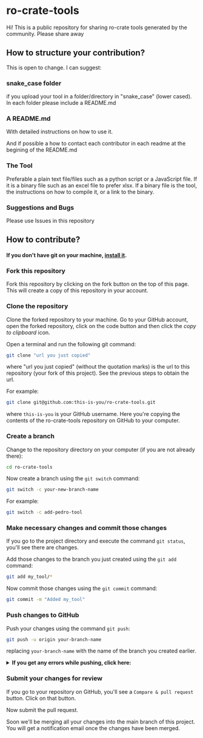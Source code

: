 # ro-crate-tools
Hi! This is a public repository for sharing ro-crate tools generated by the community. Please share away

## How to structure your contribution?

This is open to change. I can suggest:

### snake_case folder

if you upload your tool in a folder/directory in "snake_case" (lower cased). In each folder please include a README.md 

### A README.md

With detailed instructions on how to use it.

And if possible a how to contact each contributor in each readme at the begining of the README.md

### The Tool

Preferable a plain text file/files such as a python script or a JavaScript file. If it is a binary file such as an excel file to prefer xlsx. If a binary file is the tool, the instructions on how to compile it, or a link to the binary.


### Suggestions and Bugs

Please use Issues in this repository


## How to contribute?

#### If you don't have git on your machine, [install it](https://docs.github.com/en/get-started/quickstart/set-up-git).

### Fork this repository

Fork this repository by clicking on the fork button on the top of this page.
This will create a copy of this repository in your account.

### Clone the repository

Clone the forked repository to your machine. Go to your GitHub account, open the forked repository, click on the code button and then click the _copy to clipboard_ icon.

Open a terminal and run the following git command:

```bash
git clone "url you just copied"
```

where "url you just copied" (without the quotation marks) is the url to this repository (your fork of this project). See the previous steps to obtain the url.

For example:

```bash
git clone git@github.com:this-is-you/ro-crate-tools.git
```

where `this-is-you` is your GitHub username. Here you're copying the contents of the ro-crate-tools repository on GitHub to your computer.

### Create a branch

Change to the repository directory on your computer (if you are not already there):

```bash
cd ro-crate-tools
```

Now create a branch using the `git switch` command:

```bash
git switch -c your-new-branch-name
```

For example:

```bash
git switch -c add-pedro-tool
```

### Make necessary changes and commit those changes

If you go to the project directory and execute the command `git status`, you'll see there are changes.

Add those changes to the branch you just created using the `git add` command:

```bash
git add my_tool/*
```

Now commit those changes using the `git commit` command:

```bash
git commit -m "Added my_tool"
```

### Push changes to GitHub

Push your changes using the command `git push`:

```bash
git push -u origin your-branch-name
```

replacing `your-branch-name` with the name of the branch you created earlier.

<details>
<summary> <strong>If you get any errors while pushing, click here:</strong> </summary>

- ### Authentication Error
     <pre>remote: Support for password authentication was removed on August 13, 2021. Please use a personal access token instead.
  remote: Please see https://github.blog/2020-12-15-token-authentication-requirements-for-git-operations/ for more information.
  fatal: Authentication failed for 'https://github.com/<your-username>/ro-crate-tools.git/'</pre>
  Go to [GitHub's tutorial](https://docs.github.com/en/authentication/connecting-to-github-with-ssh/adding-a-new-ssh-key-to-your-github-account) on generating and configuring an SSH key to your account.

</details>

### Submit your changes for review

If you go to your repository on GitHub, you'll see a `Compare & pull request` button. Click on that button.

Now submit the pull request.

Soon we'll be merging all your changes into the main branch of this project. You will get a notification email once the changes have been merged.
